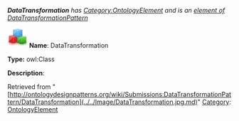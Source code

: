 ___DataTransformation__ has [Category:OntologyElement](../../Category/OntologyElement.md "Category:OntologyElement") and is an [element of](../../Property/ElementOf.md "Property:ElementOf") [DataTransformationPattern](../../Submissions/DataTransformationPattern.md "Submissions:DataTransformationPattern")_


  




[![Class](../../images/thumb/2/27/Class.gif/45px-Class.gif)](../../Image/Class.gif.md "Class")
__Name__: DataTransformation 


__Type:__ owl:Class 


__Description__: 





Retrieved from "[http://ontologydesignpatterns.org/wiki/Submissions:DataTransformationPattern/DataTransformation](../../Image/DataTransformation.jpg.md)"
 [Category](http://ontologydesignpatterns.org/wiki/Special:Categories "Special:Categories"): [OntologyElement](../../Category/OntologyElement.md "Category:OntologyElement")